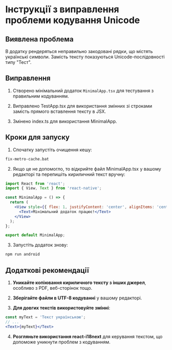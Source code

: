 # Інструкції з виправлення проблеми кодування Unicode

## Виявлена проблема

В додатку рендеряться неправильно закодовані рядки, що містять українські символи. Замість тексту показуються Unicode-послідовності типу "Тест".

## Виправлення

1. Створено мінімальний додаток `MinimalApp.tsx` для тестування з правильним кодуванням.

2. Виправлено TestApp.tsx для використання змінних зі строками замість прямого вставлення тексту в JSX.

3. Змінено index.ts для використання MinimalApp.

## Кроки для запуску

1. Спочатку запустіть очищення кешу:

```bash
fix-metro-cache.bat
```

2. Якщо це не допомогло, то відкрийте файл MinimalApp.tsx у вашому редакторі та перепишіть кириличний текст вручну:

```jsx
import React from 'react';
import { View, Text } from 'react-native';

const MinimalApp = () => {
  return (
    <View style={{ flex: 1, justifyContent: 'center', alignItems: 'center' }}>
      <Text>Мінімальний додаток працює!</Text>
    </View>
  );
};

export default MinimalApp;
```

3. Запустіть додаток знову:

```bash
npm run android
```

## Додаткові рекомендації

1. **Уникайте копіювання кириличного тексту з інших джерел**, особливо з PDF, веб-сторінок тощо.

2. **Зберігайте файли в UTF-8 кодуванні** у вашому редакторі.

3. **Для довгих текстів використовуйте змінні**:

```jsx
const myText = 'Текст українською';
// ...
<Text>{myText}</Text>
```

4. **Розгляньте використання react-i18next** для керування текстом, що допоможе уникнути проблем з кодуванням.